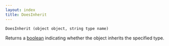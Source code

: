```yaml
---
layout: index
title: DoesInherit
---
```


    DoesInherit (object object, string type name)

Returns a [boolean](../types/boolean.html) indicating whether the object inherits the specified type.
